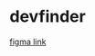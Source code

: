 # devfinder

[figma link](https://www.figma.com/file/xIHLusLUEd92bUacWp4c6T/github-user-search-app?node-id=0%3A113&mode=dev)
